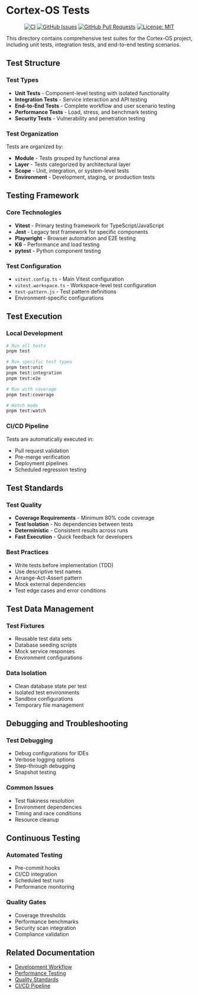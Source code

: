 # Cortex-OS Tests

<div align="center">

[![CI](https://github.com/cortex-os/cortex-os/actions/workflows/ci.yml/badge.svg)](https://github.com/cortex-os/cortex-os/actions/workflows/ci.yml)
[![GitHub Issues](https://img.shields.io/github/issues/cortex-os/cortex-os)](https://github.com/cortex-os/cortex-os/issues)
[![GitHub Pull Requests](https://img.shields.io/github/issues-pr/cortex-os/cortex-os)](https://github.com/cortex-os/cortex-os/pulls)
[![License: MIT](https://img.shields.io/badge/License-MIT-yellow.svg)](https://opensource.org/licenses/MIT)

</div>

This directory contains comprehensive test suites for the Cortex-OS project, including unit tests, integration tests, and end-to-end testing scenarios.

## Test Structure

### Test Types

- **Unit Tests** - Component-level testing with isolated functionality
- **Integration Tests** - Service interaction and API testing
- **End-to-End Tests** - Complete workflow and user scenario testing
- **Performance Tests** - Load, stress, and benchmark testing
- **Security Tests** - Vulnerability and penetration testing

### Test Organization

Tests are organized by:

- **Module** - Tests grouped by functional area
- **Layer** - Tests categorized by architectural layer
- **Scope** - Unit, integration, or system-level tests
- **Environment** - Development, staging, or production tests

## Testing Framework

### Core Technologies

- **Vitest** - Primary testing framework for TypeScript/JavaScript
- **Jest** - Legacy test framework for specific components
- **Playwright** - Browser automation and E2E testing
- **K6** - Performance and load testing
- **pytest** - Python component testing

### Test Configuration

- `vitest.config.ts` - Main Vitest configuration
- `vitest.workspace.ts` - Workspace-level test configuration
- `test-pattern.js` - Test pattern definitions
- Environment-specific configurations

## Test Execution

### Local Development

```bash
# Run all tests
pnpm test

# Run specific test types
pnpm test:unit
pnpm test:integration
pnpm test:e2e

# Run with coverage
pnpm test:coverage

# Watch mode
pnpm test:watch
```

### CI/CD Pipeline

Tests are automatically executed in:

- Pull request validation
- Pre-merge verification
- Deployment pipelines
- Scheduled regression testing

## Test Standards

### Test Quality

- **Coverage Requirements** - Minimum 80% code coverage
- **Test Isolation** - No dependencies between tests
- **Deterministic** - Consistent results across runs
- **Fast Execution** - Quick feedback for developers

### Best Practices

- Write tests before implementation (TDD)
- Use descriptive test names
- Arrange-Act-Assert pattern
- Mock external dependencies
- Test edge cases and error conditions

## Test Data Management

### Test Fixtures

- Reusable test data sets
- Database seeding scripts
- Mock service responses
- Environment configurations

### Data Isolation

- Clean database state per test
- Isolated test environments
- Sandbox configurations
- Temporary file management

## Debugging and Troubleshooting

### Test Debugging

- Debug configurations for IDEs
- Verbose logging options
- Step-through debugging
- Snapshot testing

### Common Issues

- Test flakiness resolution
- Environment dependencies
- Timing and race conditions
- Resource cleanup

## Continuous Testing

### Automated Testing

- Pre-commit hooks
- CI/CD integration
- Scheduled test runs
- Performance monitoring

### Quality Gates

- Coverage thresholds
- Performance benchmarks
- Security scan integration
- Compliance validation

## Related Documentation

- [Development Workflow](/.github/copilot-instructions.md)
- [Performance Testing](/k6/README.md)
- [Quality Standards](/docs/)
- [CI/CD Pipeline](/.github/workflows/)
